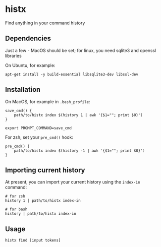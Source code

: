 # histx
Find anything in your command history

## Dependencies
Just a few - MacOS should be set; for linux, you need sqlite3 and openssl libraries

On Ubuntu, for example:
```
apt-get install -y build-essential libsqlite3-dev libssl-dev
```
## Installation
On MacOS, for example in `.bash_profile`:
```shell
save_cmd() {
    path/to/histx index $(history 1 | awk '{$1=""; print $0}')
}

export PROMPT_COMMAND=save_cmd
```

For zsh, set your `pre_cmd()` hook:
```shell
pre_cmd() {
    path/to/histx index $(history -1 | awk '{$1=""; print $0}')
}
```

## Importing current history

At present, you can import your current history using the `index-in` command:

```shell
# for zsh
history 1 | path/to/histx index-in

# for bash
history | path/to/histx index-in
```

## Usage
```
histx find [input tokens]
```
